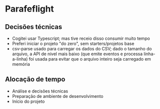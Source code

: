 # Parafeflight

## Decisões técnicas
- Cogitei usar Typescript; mas tive receio disso consumir muito tempo
- Preferi iniciar o projeto "do zero", sem starters/projetos base
- csv-parse usado para carregar os dados do CSV; dado o tamanho do arquivo, a API de nível mais baixo (que emite eventos e processa linha-a-linha) foi usada para evitar que o arquivo inteiro seja carregado em memória


## Alocação de tempo

- Análise e decisões técnicas
- Preparação de ambiente de desenvolvimento
- Início do projeto
